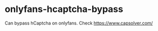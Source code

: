 # onlyfans-hcaptcha-bypass
Can bypass hCaptcha on onlyfans. Check https://www.capsolver.com/ 












































                                                                                                                
